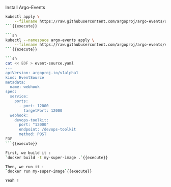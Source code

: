 Install Argo-Events

```sh
kubectl apply \
    --filename https://raw.githubusercontent.com/argoproj/argo-events/stable/manifests/install.yaml
```{{execute}}

```sh
kubectl --namespace argo-events apply \
    --filename https://raw.githubusercontent.com/argoproj/argo-events/stable/examples/eventbus/native.yaml
```{{execute}}

```sh
cat << EOF > event-source.yaml
---
apiVersion: argoproj.io/v1alpha1
kind: EventSource
metadata:
  name: webhook
spec:
  service:
    ports:
      - port: 12000
        targetPort: 12000
  webhook:
    devops-toolkit:
      port: "12000"
      endpoint: /devops-toolkit
      method: POST
EOF
```{{execute}}

First, we build it :
`docker build -t my-super-image .`{{execute}}

Then, we run it :
`docker run my-super-image`{{execute}}

Yeah !
